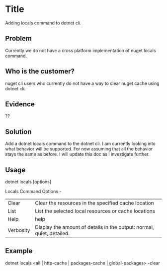 
# Title
Adding locals command to dotnet cli.

## Problem
Currently we do not have a cross platform implementation of nuget locals command.

## Who is the customer?
nuget cli users who currently do not have a way to clear nuget cache using dotnet cli.

## Evidence
??

## Solution
Add a dotnet locals command to the dotnet cli. I am currently looking into what behavior will be supported. For now assuming that all the behavior stays the same as before. I will update this doc as I investigate further.

## Usage 
dotnet locals [options]

Locals Command Options - 

<table>
    <tr>
        <td>Clear</td>
        <td>Clear the resources in the specified cache location</td>
    </tr>
    <tr>
        <td>List</td>
        <td>List the selected local resources or cache locations</td> 
    </tr>
    <tr>
        <td>Help</td>
        <td>help</td>
    </tr>
    <tr>
        <td>Verbosity</td>
        <td>Display the amount of details in the output: normal, quiet, detailed.</td>
    </tr>
</table>

## Example
dotnet locals \<all | http-cache | packages-cache | global-packages\> -clear